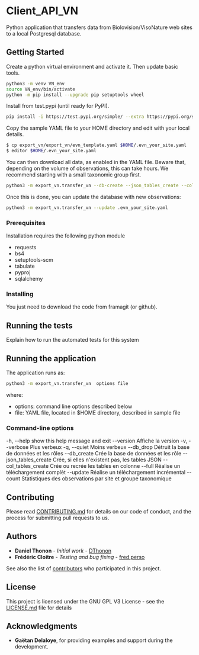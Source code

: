 # Client_API_VN

Python application that transfers data from Biolovision/VisoNature web sites to a local Postgresql database.

## Getting Started
Create a python virtual environment and activate it. Then update basic tools.
```bash
python3 -m venv VN_env
source VN_env/bin/activate
python -m pip install --upgrade pip setuptools wheel
```

Install from test.pypi (until ready for PyPI).
```bash
pip install -i https://test.pypi.org/simple/ --extra https://pypi.org/simple export-vn
```

Copy the sample YAML file to your HOME directory and edit with your local details.
```bash
$ cp export_vn/export_vn/evn_template.yaml $HOME/.evn_your_site.yaml
$ editor $HOME/.evn_your_site.yaml
```

You can then download all data, as enabled in the YAML file. 
Beware that, depending on the volume of observations, this can take hours. 
We recommend starting with a small taxonomic group first.
```bash
python3 -m export_vn.transfer_vn --db-create --json_tables_create --col_tables_create --full .evn_your_site.yaml 
```

Once this is done, you can update the database with new observations:
```bash
python3 -m export_vn.transfer_vn --update .evn_your_site.yaml 
```

### Prerequisites

Installation requires the following python module
- requests
- bs4
- setuptools-scm
- tabulate
- pyproj
- sqlalchemy

### Installing

You just need to download the code from framagit (or github). 

## Running the tests

Explain how to run the automated tests for this system

## Running the application

The application runs as:
```bash
python3 -m export_vn.transfer_vn  options file
```
where:
- options: command line options described below
- file: YAML file, located in $HOME directory, described in sample file

### Command-line options
  -h, --help            show this help message and exit
  --version             Affiche la version
  -v, --verbose         Plus verbeux
  -q, --quiet           Moins verbeux
  --db_drop             Détruit la base de données et les rôles
  --db_create           Crée la base de données et les rôle
  --json_tables_create  Crée, si elles n'existent pas, les tables JSON
  --col_tables_create   Crée ou recrée les tables en colonne
  --full                Réalise un téléchargement complèt
  --update              Réalise un téléchargement incrémental
  --count               Statistiques des observations par site et groupe taxonomique


## Contributing

Please read [CONTRIBUTING.md](CONTRIBUTING.md) for details on our code of conduct, and the process for submitting pull requests to us.

## Authors

* **Daniel Thonon** - *Initial work* - [DThonon](https://framagit.org/dthonon)
* **Frédéric Cloitre** - *Testing and bug fixing* - [fred.perso ](https://framagit.org/fred.perso)

See also the list of [contributors](https://framagit.org/lpo/Client_API_VN/graphs/master) who participated in this project.

## License

This project is licensed under the GNU GPL V3 License - see the [LICENSE.md](LICENSE) file for details

## Acknowledgments

* **Gaëtan Delaloye**, for providing examples and support during the development.

